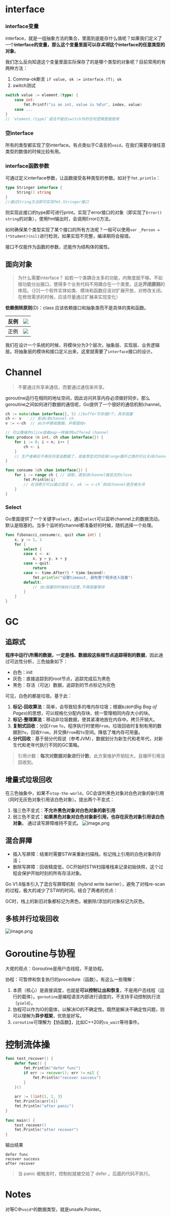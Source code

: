 # interface
### interface变量
interface，就是一组抽象方法的集合，里面到底能存什么值呢？如果我们定义了一个**interface的变量，那么这个变量里面可以存*实现*这个interface的任意类型的对象**。

我们怎么反向知道这个变量里面实际保存了的是哪个类型的对象呢？目前常用的有两种方法：
1. Comma-ok断言 `if value, ok := interface.(T); ok`
2. switch测试
```go
switch value := element.(type) {
	case int:
		fmt.Printf("is an int, value is %d\n", index, value)
	case ...
}
// `element.(type)`语法不能在switch外的任何逻辑里面使用
```

### 空interface
所有的类型都实现了空interface。有点类似于C语言的`void`，在我们需要存储任意类型的数值的时候比较有用。

### interface函数参数
可通过定义interface参数，让函数接受各种类型的参数。如对于`fmt.println`：
```go
type Stringer interface {
	 String() string
}
//通过String方法即可实现fmt.Stringer接口
```
则实现此接口的type即可进行print。实现了error接口的对象（即实现了`Error() string`的对象），使用fmt输出时，会调用Error()方法。

如何确保某个类型实现了某个接口的所有方法呢？一般可以使用`var _Person = (*Student)(nil)`进行检测，如果实现不完整，编译期将会报错。


接口不仅能作为函数的参数，还能作为结构体的属性。

## 面向对象

> 为什么需要interface？
> 如若一个类耦合太多的功能，内聚度就不够。不如按功能分出接口，使得多个业务代码不用耦合在一个类里。这是**开闭原则**的体现。（[O]一个软件实体如类、模块和函数应该对扩展开放，对修改关闭。在修改需求的时候，应该尽量通过扩展来实现变化）

**依赖倒转原则**(D)：class 应该依赖接口和抽象类而不是具体的类和函数。

| 反例 | ![](http://img.070077.xyz/20230129023128.png) |
| ---- | ---- |
| 正例 | ![](http://img.070077.xyz/20230129022502.png)

我们在设计一个系统的时候，将模块分为3个层次，抽象层、实现层、业务逻辑层。将抽象层的模块和接口定义出来，这里就需要了`interface`接口的设计。


# Channel
> 不要通过共享来通信，而要通过通信来共享。

goroutine运行在相同的地址空间，因此访问共享内存必须做好同步。那么goroutine之间如何进行数据的通信呢，Go提供了一个很好的通信机制channel。
```Go
ch := make(chan interface{}, 5) //buffer可存储5个，其余阻塞
ch <- v    // 发送v到channel ch.
v := <-ch  // 从ch中接收数据，并赋值给v

// 可以像操作slice或者map一样操作buffered channel
func produce (n int, ch chan interface{}) {
	for i := 0; i < n; i++ {
		ch <- i
	}
	// 生产者确实不再任何发送数据了，或者想显式的结束range循环之类的可以关闭channel。消费者关闭容易引起panic
}

func consume (ch chan interface{}) {
	for i := range ch { // 读取，直到该channel被显式的close
		fmt.Println(i)
		// 在消费方可以通过语法`v, ok := <-ch`测试channel是否被关闭
	}
}
```

### Select
Go里面提供了一个关键字`select`，通过`select`可以监听channel上的数据流动。默认是阻塞的。当多个监听的channel都准备好的时候，随机选择一个处理。

```go
func fibonacci_consume(c, quit chan int) {
	x, y := 1, 1
	for {
		select {
		case c <- x:
			x, y = y, x + y
		case <-quit:
			return
		case <- time.After(5 * time.Second):
			fmt.println("设置timeout, 避免整个程序进入阻塞")
		default:
			// 当c阻塞的时候执行这里,不再阻塞等待
		}
	}
}
```

# GC

## 追踪式
**程序中运行\所需的数据，一定是栈、数据段这些根节点追踪得到的数据**，因此通过可达性分析，三色抽象如下：
- 白色：init
- 灰色：直接追踪到的root节点，追踪完成后为黑色
- 黑色：存活（可达）数据，追踪到的节点标记为灰色

可见，白色的都是垃圾。基于此：
1. **标记-回收算法**：简单，会导致较多的堆内存垃圾；根据`BiBOP`(*Big Bag of Pages*)的思想，可以规格化分配内存块、统一管理相同内存大小的块。
2. **标记-整理算法**：移动非垃圾数据，使其紧凑地放在内存中。拷贝开销大。
3. **复制式回收**：分区`From` `To`，程序执行时使用`From`，垃圾回收时复制有用的数据到`To`，回收`From`，并交换`From`和`To`空间。降低了堆内存可用量。
4. **分代回收**：基于弱分代假说（参考JVM），数据划分为新生代和老年代，对新生代和老年代执行不同的GC策略。

> 引用计数：**每次对数据对象进行计数**，此方案维护开销较大，且循环引用没回收到。

## 增量式垃圾回收

在三色抽象中，如果不`stop-the-world`，GC会误判黑色对象对白色对象的新引用（同时无灰色对象引用该白色对象）。提出两个不变式：
1. 强三色不变式：**不允许黑色对象对白色对象的新引用** 
2. 弱三色不变式：**如果黑色对象对白色对象新引用，也存在灰色对象引用该白色对象**。
通过读写屏障维持不变式。
![image.png](http://img.070077.xyz/20230120013556.png)

## 混合屏障
- 插入写屏障：结束时需要STW来重新扫描栈，标记栈上引用的白色对象的存活；  
- 删除写屏障：回收精度低，GC开始时STW扫描堆栈来记录初始快照，这个过程会保护开始时刻的所有存活对象。  
  
Go V1.8版本引入了混合写屏障机制（hybrid write barrier），避免了对栈re-scan的过程，极大的减少了STW的时间。结合了两者的优点：

GC时，栈上的新旧对象都标记为黑色，被删除/添加的对象标记为灰色。


## 多核并行垃圾回收
![image.png](http://img.070077.xyz/20230120013848.png)

# Goroutine与协程
大佬的观点：Goroutine是用户态线程，不是协程。

协程：可暂停和恢复执行的procedure（函数）。有这么一些理解：
1. 本质（核心）是直接调度，也就是**可以控制让出和恢复**。不是用户态线程（运行的载体）。`goroutine`是编程语言内部进行调度的，不支持手动控制执行流（`yield`）。
2. 协程可以作为IO的载体，以解决IO的不确定性。既然是解决不确定性问题，则可以理解为**异步框架**，优势是好写。
3. `coroutine`可理解为【协函数】，比如C++20的`co_wait`等待事件。

# 控制流体操
```go
func test_recover() {  
	defer func() {  
		fmt.Println("defer func")  
		if err := recover(); err != nil {  
			fmt.Println("recover success")  
		}  
	}()  
  
	arr := []int{1, 2, 3}  
	fmt.Println(arr[4])  
	fmt.Println("after panic")  
}  
  
func main() {  
	test_recover()  
	fmt.Println("after recover")  
}
```

输出结果
```
defer func  
recover success  
after recover
```

> 当 panic 被触发时，控制权就被交给了 defer 。后面的代码不执行。

# Notes
对等C中`void*`的数据类型，就是unsafe.Pointer。
